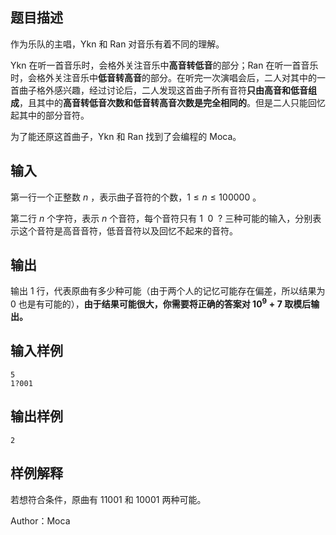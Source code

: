 ## 题目描述
作为乐队的主唱，Ykn 和 Ran 对音乐有着不同的理解。

Ykn 在听一首音乐时，会格外关注音乐中**高音转低音**的部分；Ran 在听一首音乐时，会格外关注音乐中**低音转高音**的部分。在听完一次演唱会后，二人对其中的一首曲子格外感兴趣，经过讨论后，二人发现这首曲子所有音符**只由高音和低音组成**，且其中的**高音转低音次数和低音转高音次数是完全相同的**。但是二人只能回忆起其中的部分音符。

为了能还原这首曲子，Ykn 和 Ran 找到了会编程的 Moca。
## 输入
第一行一个正整数 $n$ ，表示曲子音符的个数，$1 \le n \le 100000$ 。

第二行 $n$ 个字符，表示 $n$ 个音符，每个音符只有 $1 \enspace 0 \enspace ?$ 三种可能的输入，分别表示这个音符是高音音符，低音音符以及回忆不起来的音符。
## 输出
输出 $1$ 行，代表原曲有多少种可能（由于两个人的记忆可能存在偏差，所以结果为 $0$ 也是有可能的），**由于结果可能很大，你需要将正确的答案对 $10^9 + 7$ 取模后输出。**
## 输入样例
    5
    1?001
## 输出样例
    2
## 样例解释
若想符合条件，原曲有 $11001$ 和 $10001$ 两种可能。

Author：Moca